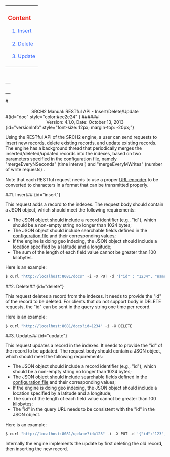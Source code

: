 <div id="content" > <!-- Table of content, id=content-->
<table><tbody><tr><td>
<div><h3><a style="text-decoration: none;color:#ee2e24" href="#doc">Content</a></h3></div>
&nbsp;&nbsp;&nbsp;<a style="text-decoration: none;color:#3366FF" href="#insert">1. Insert</a><br><br>
&nbsp;&nbsp;&nbsp;<a style="text-decoration: none;color:#3366FF" href="#delete">2. Delete</a><br><br>
&nbsp;&nbsp;&nbsp;<a style="text-decoration: none;color:#3366FF" href="#update">3. Update</a><br><br>

</td></tr></tbody></table>

</div> <!-- Table of content, id=content-->
</div> <!-- Sidebar -->

</td>

<td id="docBody" style="width:70%">
</br>
<div><table><tbody><tr><td>
<div><h3><a style="text-decoration: none;color:#ee2e24" href="#doc"></a></h3></div>

</td></tr></tbody></table></div>

#<center>SRCH2 Manual: RESTful API - Insert/Delete/Update</center>#{id="doc" style="color:#ee2e24" }
######<center>Version: 4.1.0, Date: October 13, 2013</center>{id="versionInfo" style="font-size: 12px; margin-top: -20px;"}

Using the RESTful API of the SRCH2 engine, a user can send requests to insert new records, delete existing records, and update existing records.  The engine has a background thread that periodically merges the inserted/deleted/updated records into the indexes, based on two parameters specified in the configuration file, namely "mergeEveryNSeconds" (time interval) and "mergeEveryMWrites" (number of write requests) .

Note that each RESTful request needs to use a proper [URL encoder](http://www.w3schools.com/tags/ref_urlencode.asp) to be converted to characters in a format that can be transmitted properly.

##1. Insert## {id="insert"}

This request adds a record to the indexes. The request body should contain a JSON object, which should meet the following requirements:

 - The JSON object should include a record identifier (e.g., "id"), which should be a non-empty string no longer than 1024 bytes;
 - The JSON object should include searchable fields defined in the [configuration file](example-demo/srch2-config.xml) and their corresponding values;
 - If the engine is doing geo indexing, the JSON object should include a location specified by a latitude and a longitude;
 - The sum of the length of each field value cannot be greater than 100 kilobytes.

Here is an example:

```python
$ curl "http://localhost:8081/docs" -i -X PUT -d '{"id" : "1234", "name" : "Toy Story", "category" : "shop"}'
```

##2. Delete## {id="delete"}

This request deletes a record from the indexes. It needs to provide the "id" of the record to be deleted. For clients that do not support body in DELETE requests, the "id" can be sent in the query string one time per record.

Here is an example: 
```python
$ curl "http://localhost:8081/docs?id=1234" -i -X DELETE
```

##3. Update## {id="update"}

This request updates a record in the indexes. It needs to provide the "id" of the record to be updated. The request body should contain a JSON object, which should meet the following requirements:

 - The JSON object should include a record identifier (e.g., "id"), which should be a non-empty string no longer than 1024 bytes;
 - The JSON object should include searchable fields defined in the [configuration file](example-demo/srch2-config.xml) and their corresponding values;
 - If the engine is doing geo indexing, the JSON object should include a location specified by a latitude and a longitude;
 - The sum of the length of each field value cannot be greater than 100 kilobytes;
 - The "id" in the query URL needs to be consistent with the "id" in the JSON object.

Here is an example: 

```python
$ curl "http://localhost:8081/update?id=123" -i -X PUT -d '{"id":"123","name":"Brave", "category":"shop"}'
```

Internally the engine implements the update by first deleting the old record, then inserting the new record.


